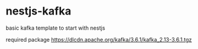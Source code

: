 # nestjs-kafka
basic kafka template to start with nestjs

required package
https://dlcdn.apache.org/kafka/3.6.1/kafka_2.13-3.6.1.tgz
